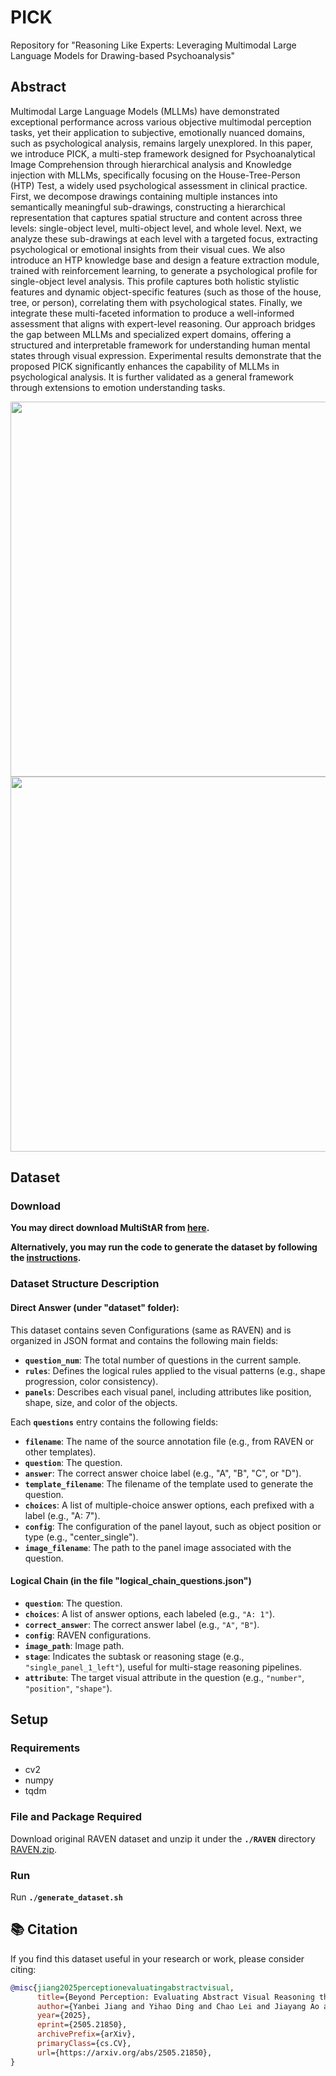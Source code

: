# PICK
Repository for "Reasoning Like Experts: Leveraging Multimodal Large Language Models for Drawing-based Psychoanalysis"

## Abstract
Multimodal Large Language Models (MLLMs) have demonstrated exceptional performance across various objective multimodal perception tasks, yet their application to subjective, emotionally nuanced domains, such as psychological analysis, remains largely unexplored. In this paper, we introduce PICK, a multi-step framework designed for Psychoanalytical Image Comprehension through hierarchical analysis and Knowledge injection with MLLMs, specifically focusing on the House-Tree-Person (HTP) Test, a widely used psychological assessment in clinical practice. First, we decompose drawings containing multiple instances into semantically meaningful sub-drawings, constructing a hierarchical representation that captures spatial structure and content across three levels: single-object level, multi-object level, and whole level. Next, we analyze these sub-drawings at each level with a targeted focus, extracting psychological or emotional insights from their visual cues. We also introduce an HTP knowledge base and design a feature extraction module, trained with reinforcement learning, to generate a psychological profile for single-object level analysis. This profile captures both holistic stylistic features and dynamic object-specific features (such as those of the house, tree, or person), correlating them with psychological states. Finally, we integrate these multi-faceted information to produce a well-informed assessment that aligns with expert-level reasoning. Our approach bridges the gap between MLLMs and specialized expert domains, offering a structured and interpretable framework for understanding human mental states through visual expression. Experimental results demonstrate that the proposed PICK significantly enhances the capability of MLLMs in psychological analysis. It is further validated as a general framework through extensions to emotion understanding tasks.

<img src="figures/intro_new-1.png" width="600"> 
<img src="figures/task_definition-1.png" width="600"> 


## Dataset
### Download
**You may direct download MultiStAR from [here](https://drive.google.com/file/d/1TQLD4pK7C7ERM5qMa7YCey0Sq9_MMs9J/view?usp=drive_link).**

**Alternatively, you may run the code to generate the dataset by following the [instructions](#Setup).**

### Dataset Structure Description
#### Direct Answer (under "dataset" folder): 

This dataset contains seven Configurations (same as RAVEN) and is organized in JSON format and contains the following main fields:

- **`question_num`**: The total number of questions in the current sample.
- **`rules`**: Defines the logical rules applied to the visual patterns (e.g., shape progression, color consistency).
- **`panels`**: Describes each visual panel, including attributes like position, shape, size, and color of the objects.

Each **`questions`** entry contains the following fields:

- **`filename`**: The name of the source annotation file (e.g., from RAVEN or other templates).
- **`question`**: The question.
- **`answer`**: The correct answer choice label (e.g., "A", "B", "C", or "D").
- **`template_filename`**: The filename of the template used to generate the question.
- **`choices`**: A list of multiple-choice answer options, each prefixed with a label (e.g., "A: 7").
- **`config`**: The configuration of the panel layout, such as object position or type (e.g., "center_single").
- **`image_filename`**: The path to the panel image associated with the question.

#### Logical Chain (in the file "logical_chain_questions.json")

- **`question`**: The question.
- **`choices`**: A list of answer options, each labeled (e.g., `"A: 1"`).
- **`correct_answer`**: The correct answer label (e.g., `"A"`, `"B"`).
- **`config`**: RAVEN configurations.
- **`image_path`**: Image path.
- **`stage`**: Indicates the subtask or reasoning stage (e.g., `"single_panel_1_left"`), useful for multi-stage reasoning pipelines.
- **`attribute`**: The target visual attribute in the question (e.g., `"number"`, `"position"`, `"shape"`).

## Setup
### Requirements
* cv2
* numpy
* tqdm
### File and Package Required
Download original RAVEN dataset and unzip it under the **`./RAVEN`** directory [RAVEN.zip](https://drive.google.com/file/d/1rmg_Eavn-EZ5bas4XI4yIWFIV-3fJ-M4/view?usp=sharing).

### Run
Run **`./generate_dataset.sh`**

## 📚 Citation

If you find this dataset useful in your research or work, please consider citing:

```bibtex
@misc{jiang2025perceptionevaluatingabstractvisual,
      title={Beyond Perception: Evaluating Abstract Visual Reasoning through Multi-Stage Task}, 
      author={Yanbei Jiang and Yihao Ding and Chao Lei and Jiayang Ao and Jey Han Lau and Krista A. Ehinger},
      year={2025},
      eprint={2505.21850},
      archivePrefix={arXiv},
      primaryClass={cs.CV},
      url={https://arxiv.org/abs/2505.21850}, 
}



